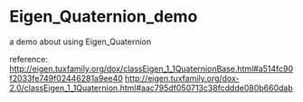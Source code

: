 # Eigen_Quaternion_demo
a demo about using Eigen_Quaternion

reference:
http://eigen.tuxfamily.org/dox/classEigen_1_1QuaternionBase.html#a514fc90f2033fe749f02446281a9ee40
http://eigen.tuxfamily.org/dox-2.0/classEigen_1_1Quaternion.html#aac795df050713c38fcddde080b660dab
